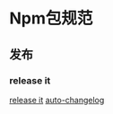 # Npm包规范

## 发布

### release it 
[release it](https://github.com/release-it/release-it)
[auto-changelog](https://github.com/cookpete/auto-changelog)